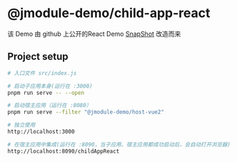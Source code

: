 # @jmodule-demo/child-app-react
该 Demo 由 github 上公开的React Demo [SnapShot](https://github.com/Yog9/SnapShot) 改造而来


## Project setup
```sh
# 入口文件 src/index.js

# 启动子应用本身(运行在 :3000)
pnpm run serve -- --open

# 启动宿主应用（运行在 :8080）
pnpm run serve --filter "@jmodule-demo/host-vue2"

# 独立使用
http://localhost:3000

# 在宿主应用中集成(运行在 :8090，当子应用、宿主应用都成功启动后，会自动打开浏览器)
http://localhost:8090/childAppReact
```
